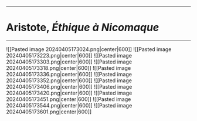 ***
# Aristote, *Éthique à Nicomaque*
***
![[Pasted image 20240405173024.png|center|600]]
![[Pasted image 20240405173223.png|center|600]]
![[Pasted image 20240405173303.png|center|600]]
![[Pasted image 20240405173318.png|center|600]]
![[Pasted image 20240405173336.png|center|600]]
![[Pasted image 20240405173352.png|center|600]]
![[Pasted image 20240405173406.png|center|600]]
![[Pasted image 20240405173420.png|center|600]]
![[Pasted image 20240405173451.png|center|600]]
![[Pasted image 20240405173544.png|center|600]]
![[Pasted image 20240405173601.png|center|600]]

